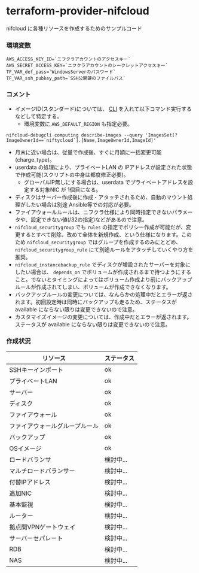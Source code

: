 # terraform-provider-nifcloud
nifcloud に各種リソースを作成するためのサンプルコード

### 環境変数
```
AWS_ACCESS_KEY_ID=`ニフクラアカウントのアクセスキー`
AWS_SECRET_ACCESS_KEY=`ニフクラアカウントのシークレットアクセスキー`
TF_VAR_def_pass=`WindowsServerのパスワード`
TF_VAR_ssh_pubkey_path=`SSH公開鍵のファイルパス`
```

### コメント
* イメージID(スタンダード)については、 [CLI][1] を入れて以下コマンド実行するなどして特定する。
	* 環境変数に `AWS_DEFAULT_REGION` も指定必要。

```
nifcloud-debugcli computing describe-images --query 'ImagesSet[?ImageOwnerId==`niftycloud`].[Name,ImageOwnerId,ImageId]'
```

* 月末に近い場合は、従量で作成後、すぐに月額に一括変更可能(charge_type)。
* userdata の処理により、プライベートLAN の IPアドレスが設定された状態で作成可能(スクリプトの中身は都度修正必要)。
	* グローバルIP無しにする場合は、userdata でプライベートアドレスを設定する対象NIC が 1個目になる。
* ディスクはサーバー作成後に作成・アタッチされるため、自動のマウント処理がしたい場合は別途 Ansible等での対応が必要。
* ファイアウォールルールは、ニフクラ仕様により同時指定できないパラメータや、設定できない値(/32の指定)などがあるので注意。
* `nifcloud_securitygroup` でも `rules` の指定でポリシー作成が可能だが、変更するとすべて削除、改めて全体を新規作成、という仕様になります。このため `nifcloud_securitygroup` ではグループを作成するのみにとどめ、 `nifcloud_securitygroup_rule` にて別途ルールをアタッチしていくやり方を推奨。
* `nifcloud_instancebackup_rule` でディスクが増設されたサーバーを対象にしたい場合は、 `depends_on` でボリュームが作成されるまで待つようにすること。でないとタイミングによってはボリューム作成より前にバックアップルールが作成されてしまい、ボリュームが作成できなくなります。
* バックアップルールの変更については、なんらかの処理中だとエラーが返されます。初回設定時は同時にバックアップも走るため、ステータスが available にならない限りは変更できないので注意。
* カスタマイズイメージの変更については、作成中だとエラーが返されます。ステータスが available にならない限りは変更できないので注意。


### 作成状況
| リソース | ステータス |
|---|---|
| SSHキーインポート | ok |
| プライベートLAN | ok |
| サーバー | ok |
| ディスク | ok |
| ファイアウォール | ok |
| ファイアウォールグループルール | ok |
| バックアップ | ok |
| OSイメージ | ok |
| ロードバランサ | 検討中... |
| マルチロードバランサー | 検討中... |
| 付替IPアドレス | 検討中... |
| 追加NIC | 検討中... |
| 基本監視 | 検討中... |
| ルーター | 検討中... |
| 拠点間VPNゲートウェイ | 検討中... |
| サーバーセパレート | 検討中... |
| RDB | 検討中... |
| NAS | 検討中... |


[1]:https://github.com/nifcloud/nifcloud-sdk-python